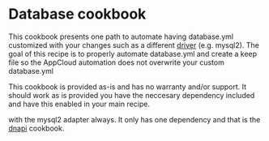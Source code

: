 Database cookbook
===============

This cookbook presents one path to automate having database.yml
customized with your changes such as a different [driver][2] (e.g. mysql2).
The goal of this recipe is to properly automate database.yml and create
a keep file so the AppCloud automation does not overwrite your custom
database.yml

This cookbook is provided as-is and has no warranty and/or support.  It
should work as is provided you have the neccesary dependency included
and have this enabled in your main recipe.

with the mysql2 adapter always.  It only has one dependency and that is
the [dnapi][1] cookbook.

[1]: https://github.com/damm/ey-cloud-recipes/tree/master/cookbooks/dnapi
[2]: https://github.com/damm/ey-cloud-recipes/blob/master/cookbooks/database/recipes/default.rb#L10
